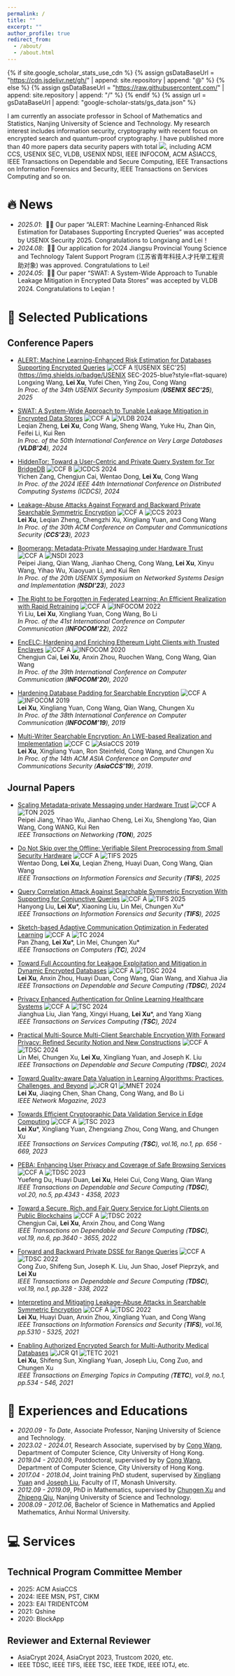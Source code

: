 ```yaml
---
permalink: /
title: ""
excerpt: ""
author_profile: true
redirect_from: 
  - /about/
  - /about.html
---
```


{% if site.google_scholar_stats_use_cdn %}
{% assign gsDataBaseUrl = "https://cdn.jsdelivr.net/gh/" | append: site.repository | append: "@" %}
{% else %}
{% assign gsDataBaseUrl = "https://raw.githubusercontent.com/" | append: site.repository | append: "/" %}
{% endif %}
{% assign url = gsDataBaseUrl | append: "google-scholar-stats/gs_data.json" %}

<span class='anchor' id='about-me'></span>

I am currently an associate professor in School of Mathematics and Statistics, Nanjing University of Science and Technology. My research interest includes information security, cryptography with recent focus on encrypted search and quantum-proof cryptography. I have published more than 40 more papers data security papers with total <a href='https://scholar.google.com/citations?user=HY5jH_MAAAAJ&hl=en'><img src="https://img.shields.io/endpoint?url=https://cdn.jsdelivr.net/gh/leixu-crypto/leixu-crypto.github.io/results/gs_data.json&t=20250816&logo=Google%20Scholar&labelColor=f6f6f6&color=9cf&style=flat&label=citations"></a>, including ACM CCS, USENIX SEC, VLDB, USENIX NDSI, IEEE INFOCOM, ACM ASIACCS, IEEE Transactions on Dependable and Secure Computing, IEEE Transactions on Information Forensics and Security, IEEE Transactions on Services Computing and so on.  


# 🔥 News
- *2025.01*: &nbsp;🎉🎉 Our paper “ALERT: Machine Learning-Enhanced Risk Estimation for Databases Supporting Encrypted Queries” was accepted by USENIX Security 2025. Congratulations to Longxiang and Lei！
- *2024.08*: &nbsp;🎉🎉 Our application for 2024 Jiangsu Provincial Young Science and Technology Talent Support Program (江苏省青年科技人才托举工程资助对象) was approved. Congratulations to Lei!
- *2024.05*: &nbsp;🎉🎉 Our paper “SWAT: A System-Wide Approach to Tunable Leakage Mitigation in Encrypted Data Stores” was accepted by VLDB 2024. Congratulations to Leqian！ 

# 📝 Selected Publications 

## Conference Papers  

- [ALERT: Machine Learning-Enhanced Risk Estimation for Databases Supporting Encrypted Queries](https://www.usenix.org/system/files/conference/usenixsecurity25/sec25cycle1-prepub-190-wang-longxiang.pdf) ![CCF A](https://img.shields.io/badge/CCF-A-red?style=flat-square) ![USENIX SEC'25](https://img.shields.io/badge/USENIX SEC-2025-blue?style=flat-square)  
  Longxing Wang, **Lei Xu**, Yufei Chen, Ying Zou, Cong Wang  
  *In Proc. of the 34th USENIX Security Symposium (**USENIX SEC'25**), 2025* 

- [SWAT: A System-Wide Approach to Tunable Leakage Mitigation in Encrypted Data Stores](https://dl.acm.org/doi/10.14778/3675034.3675038) ![CCF A](https://img.shields.io/badge/CCF-A-red?style=flat-square) ![VLDB 2024](https://img.shields.io/badge/VLDB-2024-blue?style=flat-square)  
  Leqian Zheng, **Lei Xu**, Cong Wang, Sheng Wang, Yuke Hu, Zhan Qin, Feifei Li, Kui Ren  
  *In Proc. of the 50th International Conference on Very Large Databases (**VLDB'24**), 2024*  

- [HiddenTor: Toward a User-Centric and Private Query System for Tor BridgeDB](https://ieeexplore.ieee.org/abstract/document/10630991) ![CCF B](https://img.shields.io/badge/CCF-B-green?style=flat-square) ![ICDCS 2024](https://img.shields.io/badge/ICDCS-2024-blue?style=flat-square)  
  Yichen Zang, Chengjun Cai, Wentao Dong, **Lei Xu**, Cong Wang  
  *In Proc. of the 2024 IEEE 44th International Conference on Distributed Computing Systems (ICDCS), 2024*  

- [Leakage-Abuse Attacks Against Forward and Backward Private Searchable Symmetric Encryption](https://dl.acm.org/doi/10.1145/3576915.3623085) ![CCF A](https://img.shields.io/badge/CCF-A-red?style=flat-square) ![CCS 2023](https://img.shields.io/badge/CCS-2023-blue?style=flat-square)   
  **Lei Xu**, Leqian Zheng, Chengzhi Xu, Xingliang Yuan, and Cong Wang  
  *In Proc. of the 30th ACM Conference on Computer and Communications Security (**CCS'23**), 2023*  

- [Boomerang: Metadata-Private Messaging under Hardware Trust](https://www.usenix.org/conference/nsdi23/presentation/jiang) ![CCF A](https://img.shields.io/badge/CCF-A-red?style=flat-square) ![NSDI 2023](https://img.shields.io/badge/NSDI-2023-blue?style=flat-square)   
  Peipei Jiang, Qian Wang, Jianhao Cheng, Cong Wang, **Lei Xu**, Xinyu Wang, Yihao Wu, Xiaoyuan Li, and Kui Ren  
  *In Proc. of the 20th USENIX Symposium on Networked Systems Design and Implementation (**NSDI'23**), 2023*  

- [The Right to be Forgotten in Federated Learning: An Efficient Realization with Rapid Retraining](https://ieeexplore.ieee.org/document/9796721) ![CCF A](https://img.shields.io/badge/CCF-A-red?style=flat-square) ![INFOCOM 2022](https://img.shields.io/badge/INFOCOM-2022-blue?style=flat-square)    
  Yi Liu, **Lei Xu**, Xingliang Yuan, Cong Wang, Bo Li  
  *In Proc. of the 41st International Conference on Computer Communication (**INFOCOM'22**), 2022*  

- [EncELC: Hardening and Enriching Ethereum Light Clients with Trusted Enclaves](https://ieeexplore.ieee.org/document/9155385) ![CCF A](https://img.shields.io/badge/CCF-A-red?style=flat-square) ![INFOCOM 2020](https://img.shields.io/badge/INFOCOM-2020-blue?style=flat-square)   
  Chengjun Cai, **Lei Xu**, Anxin Zhou, Ruochen Wang, Cong Wang, Qian Wang  
  *In Proc. of the 39th International Conference on Computer Communication (**INFOCOM’20**), 2020*  

- [Hardening Database Padding for Searchable Encryption](https://ieeexplore.ieee.org/document/8737588) ![CCF A](https://img.shields.io/badge/CCF-A-red?style=flat-square) ![INFOCOM 2019](https://img.shields.io/badge/INFOCOM-2019-blue?style=flat-square)   
  **Lei Xu**, Xingliang Yuan, Cong Wang, Qian Wang, Chungen Xu  
  *In Proc. of the 38th International Conference on Computer Communication (**INFOCOM’19**), 2019*  

- [Multi-Writer Searchable Encryption: An LWE-based Realization and Implementation](https://dl.acm.org/doi/10.1145/3321705.3329814) ![CCF C](https://img.shields.io/badge/CCF-C-purple?style=flat-square) ![AsiaCCS 2019](https://img.shields.io/badge/AsiaCCS-2019-blue?style=flat-square)    
  **Lei Xu**, Xingliang Yuan, Ron Steinfeld, Cong Wang, and Chungen Xu  
   *In Proc. of the 14th ACM ASIA Conference on Computer and Communications Security (**AsiaCCS’19**), 2019*.  

## Journal Papers

- [Scaling Metadata-private Messaging under Hardware Trust](https://ieeexplore.ieee.org/abstract/document/10938283) ![CCF A](https://img.shields.io/badge/CCF-A-red?style=flat-square) ![TON 2025](https://img.shields.io/badge/TON-2025-blue?style=flat-square)  
  Peipei Jiang, Yihao Wu, Jianhao Cheng, Lei Xu, Shenglong Yao, Qian Wang, Cong WANG, Kui Ren  
  *IEEE Transactions on Networking (**TON**), 2025* 

- [Do Not Skip over the Offline: Verifiable Silent Preprocessing from Small Security Hardware](https://ieeexplore.ieee.org/abstract/document/10938283) ![CCF A](https://img.shields.io/badge/CCF-A-red?style=flat-square) ![TIFS 2025](https://img.shields.io/badge/TIFS-2025-blue?style=flat-square)   
  Wentao Dong, **Lei Xu**, Leqian Zheng, Huayi Duan, Cong Wang, Qian Wang  
  *IEEE Transactions on Information Forensics and Security (**TIFS**), 2025* 

- [Query Correlation Attack Against Searchable Symmetric Encryption With Supporting for Conjunctive Queries](https://ieeexplore.ieee.org/document/10855610) ![CCF A](https://img.shields.io/badge/CCF-A-red?style=flat-square) ![TIFS 2025](https://img.shields.io/badge/TIFS-2025-blue?style=flat-square)   
  Hanyong Liu, **Lei Xu**\*, Xiaoning Liu, Lin Mei, Chungen Xu\*  
  *IEEE Transactions on Information Forensics and Security (**TIFS**), 2025* 

- [Sketch-based Adaptive Communication Optimization in Federated Learning](https://ieeexplore.ieee.org/abstract/document/10707306) ![CCF A](https://img.shields.io/badge/CCF-A-red?style=flat-square) ![TC 2024](https://img.shields.io/badge/TC-2024-blue?style=flat-square)   
  Pan Zhang, **Lei Xu**\*, Lin Mei, Chungen Xu\*  
  *IEEE Transactions on Computers (**TC**), 2024* 

- [Toward Full Accounting for Leakage Exploitation and Mitigation in Dynamic Encrypted Databases](https://ieeexplore.ieee.org/document/10185078) ![CCF A](https://img.shields.io/badge/CCF-A-red?style=flat-square) ![TDSC 2024](https://img.shields.io/badge/TDSC-2024-blue?style=flat-square)   
  **Lei Xu**, Anxin Zhou, Huayi Duan, Cong Wang, Qian Wang, and Xiahua Jia  
  *IEEE Transactions on Dependable and Secure Computing (**TDSC**), 2024*  

- [Privacy Enhanced Authentication for Online Learning Healthcare Systems](https://ieeexplore.ieee.org/document/10045827) ![CCF A](https://img.shields.io/badge/CCF-A-red?style=flat-square) ![TSC 2024](https://img.shields.io/badge/TSC-2024-blue?style=flat-square)   
  Jianghua Liu, Jian Yang, Xingyi Huang, **Lei Xu**\*, and Yang Xiang  
  *IEEE Transactions on Services Computing (**TSC**), 2024*  

- [Practical Multi-Source Multi-Client Searchable Encryption With Forward Privacy: Refined Security Notion and New Constructions](#) ![CCF A](https://img.shields.io/badge/CCF-A-red?style=flat-square) ![TDSC 2024](https://img.shields.io/badge/TDSC-2024-blue?style=flat-square)   
  Lin Mei, Chungen Xu, **Lei Xu**, Xingliang Yuan, and Joseph K. Liu  
  *IEEE Transactions on Dependable and Secure Computing (**TDSC**), 2024*  
 
- [Toward Quality-aware Data Valuation in Learning Algorithms: Practices, Challenges, and Beyond](https://ieeexplore.ieee.org/document/10348525) ![JCR Q1](https://img.shields.io/badge/JCR-Q1-purple?style=flat-square) ![MNET 2024](https://img.shields.io/badge/MNET-2024-blue?style=flat-square)  
  **Lei Xu**, Jiaqing Chen, Shan Chang, Cong Wang, and Bo Li  
  *IEEE Network Magazine, 2023*  

- [Towards Efficient Cryptographic Data Validation Service in Edge Computing](https://ieeexplore.ieee.org/document/9534675) ![CCF A](https://img.shields.io/badge/CCF-A-red?style=flat-square) ![TSC 2023](https://img.shields.io/badge/TSC-2023-blue?style=flat-square)   
  **Lei Xu**\*, Xingliang Yuan, Zhengxiang Zhou, Cong Wang, and Chungen Xu  
  *IEEE Transactions on Services Computing (**TSC**), vol.16, no.1, pp. 656 - 669, 2023*  

- [PEBA: Enhancing User Privacy and Coverage of Safe Browsing Services](https://ieeexplore.ieee.org/document/9880540) ![CCF A](https://img.shields.io/badge/CCF-A-red?style=flat-square) ![TDSC 2023](https://img.shields.io/badge/TDSC-2023-blue?style=flat-square)    
  Yuefeng Du, Huayi Duan, **Lei Xu**, Helei Cui, Cong Wang, Qian Wang  
  *IEEE Transactions on Dependable and Secure Computing (**TDSC**), vol.20, no.5, pp.4343 - 4358, 2023*  

- [Toward a Secure, Rich, and Fair Query Service for Light Clients on Public Blockchains](#) ![CCF A](https://img.shields.io/badge/CCF-A-red?style=flat-square) ![TDSC 2022](https://img.shields.io/badge/TDSC-2022-blue?style=flat-square)    
  Chengjun Cai, **Lei Xu**, Anxin Zhou, and Cong Wang  
  *IEEE Transactions on Dependable and Secure Computing (**TDSC**), vol.19, no.6, pp.3640 - 3655, 2022*  

- [Forward and Backward Private DSSE for Range Queries](#) ![CCF A](https://img.shields.io/badge/CCF-A-red?style=flat-square) ![TDSC 2022](https://img.shields.io/badge/TDSC-2022-blue?style=flat-square)    
  Cong Zuo, Shifeng Sun, Joseph K. Liu, Jun Shao, Josef Pieprzyk, and **Lei Xu**  
  *IEEE Transactions on Dependable and Secure Computing (**TDSC**), vol.19, no.1, pp.328 - 338, 2022*  


- [Interpreting and Mitigating Leakage-Abuse Attacks in Searchable Symmetric Encryption](https://ieeexplore.ieee.org/document/9617627) ![CCF A](https://img.shields.io/badge/CCF-A-red?style=flat-square) ![TDSC 2022](https://img.shields.io/badge/TIFS-2021-blue?style=flat-square)    
  **Lei Xu**, Huayi Duan, Anxin Zhou, Xingliang Yuan, and Cong Wang  
  *IEEE Transactions on Information Forensics and Security (**TIFS**), vol.16, pp.5310 - 5325, 2021*  

- [Enabling Authorized Encrypted Search for Multi-Authority Medical Databases](https://ieeexplore.ieee.org/document/8668554) ![JCR Q1](https://img.shields.io/badge/JCR-Q1-purple?style=flat-square) ![TETC 2021](https://img.shields.io/badge/TETC-2021-blue?style=flat-square)   
  **Lei Xu**, Shifeng Sun, Xingliang Yuan, Joseph Liu, Cong Zuo, and Chungen Xu  
  *IEEE Transactions on Emerging Topics in Computing (**TETC**), vol.9, no.1, pp.534 - 546, 2021*  

<!-- [**Project**](https://scholar.google.com/citations?view_op=view_citation&hl=zh-CN&user=DhtAFkwAAAAJ&citation_for_view=DhtAFkwAAAAJ:ALROH1vI_8AC) <strong><span class='show_paper_citations' data='DhtAFkwAAAAJ:ALROH1vI_8AC'></span></strong>
- Lorem ipsum dolor sit amet, consectetur adipiscing elit. Vivamus ornare aliquet ipsum, ac tempus justo dapibus sit amet. 
</div>
</div>

- [Lorem ipsum dolor sit amet, consectetur adipiscing elit. Vivamus ornare aliquet ipsum, ac tempus justo dapibus sit amet](https://github.com), A, B, C, **CVPR 2020** -->

# 📖 Experiences and Educations
- *2020.09 - To Date*, Associate Professor, Nanjing University of Science and Technology.
- *2023.02 - 2024.01*, Research Associate, supervised by by [Cong Wang](https://www.cs.cityu.edu.hk/~congwang/), Department of Computer Science, City University of Hong Kong.
- *2019.04 - 2020.09*, Postdoctoral, supervised by by [Cong Wang](https://www.cs.cityu.edu.hk/~congwang/), Department of Computer Science, City University of Hong Kong.
- *2017.04 - 2018.04*, Joint training PhD student, supervised by [Xingliang Yuan](https://findanexpert.unimelb.edu.au/profile/1065384-xingliang-yuan) and [Joseph Liu](https://research.monash.edu/en/persons/joseph-liu), Faculty of IT, Monash University. 
- *2012.09 - 2019.09*, PhD in Mathematics, supervised by [Chungen Xu](https://teacher.njust.edu.cn/lxy/xcg/list.htm) and [Zhipeng Qiu](https://gsmis.njust.edu.cn/open/TutorInfo.aspx?dsbh=MmG3MEu8ISxgW2tFSl9Ixw==&yxsh=mChmz4vzHpw=&zydm=!F3wm6iGOmo=), Nanjing University of Science and Technology. 
- *2008.09 - 2012.06*, Bachelor of Science in Mathematics and Applied Mathematics, Anhui Normal University. 

# 💻 Services

## Technical Program Committee Member
- 2025: ACM AsiaCCS
- 2024: IEEE MSN, PST, CIKM
- 2023: EAI TRIDENTCOM
- 2021: Qshine
- 2020: BlockApp

## Reviewer and External Reviewer
- AsiaCrypt 2024, AsiaCrypt 2023, Trustcom 2020, etc.
- IEEE TDSC, IEEE TIFS, IEEE TSC, IEEE TKDE, IEEE IOTJ, etc.

<!-- # 🎖 Honors and Awards
- *2021.10* Lorem ipsum dolor sit amet, consectetur adipiscing elit. Vivamus ornare aliquet ipsum, ac tempus justo dapibus sit amet. 
- *2021.09* Lorem ipsum dolor sit amet, consectetur adipiscing elit. Vivamus ornare aliquet ipsum, ac tempus justo dapibus sit amet.  -->

<!-- # 💬 Invited Talks
- *2021.06*, Lorem ipsum dolor sit amet, consectetur adipiscing elit. Vivamus ornare aliquet ipsum, ac tempus justo dapibus sit amet. 
- *2021.03*, Lorem ipsum dolor sit amet, consectetur adipiscing elit. Vivamus ornare aliquet ipsum, ac tempus justo dapibus sit amet.  \| [\[video\]](https://github.com/)

# 💻 Internships
- *2019.05 - 2020.02*, [Lorem](https://github.com/), China. -->

